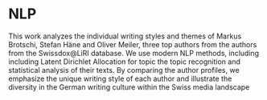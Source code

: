# NLP

This work analyzes the individual
writing styles and themes of Markus Brotschi,
Stefan Häne and Oliver Meiler, three top authors from the
authors from the Swissdox@LiRI database.
We use modern NLP methods, including
including Latent Dirichlet Allocation for topic
the topic recognition and statistical analysis
of their texts. By comparing the author
profiles, we emphasize the unique writing style
of each author and illustrate the diversity
in the German writing culture within the
Swiss media landscape
